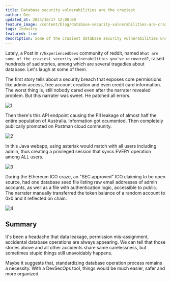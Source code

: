 ```yaml
---
title: Database security vulnerabilities are the craziest
author: Dec
updated_at: 2024/10/17 12:00:00
feature_image: /content/blog/database-security-vulnerabilities-are-craziest/banner.webp
tags: Industry
featured: true
description: Some of the craziest database security vulnerabilities uncovered in DBAs' career
---
```


Lately, a Post in `r/ExperiencedDevs` community of reddit, named `What are some of the craziest security vulnerabilities you've uncovered?`, raised hundreds of
sad stories, among which are several tragedies about database. Let's laugh at some of them.

The first story tells about a security breach that exposes core permissions like admin access, free account creation and even credit card information.
The worst thing is, still nobody cared even after the narrater revealed problem. But this narrater was sweet. He patched all errors.

![1](/content/blog/database-security-vulnerabilities-are-craziest/1.webp)

Then there's this API endpoint causing the PII leakage of almost half the entire population of Australia. Information got ocumented. Then completely publically promoted on Postman cloud community.

![2](/content/blog/database-security-vulnerabilities-are-craziest/2.webp)

In this Java webapp, using asterisk would match with all users including admin, thus creating a privileged session that syncs EVERY operation among ALL users.

![3](/content/blog/database-security-vulnerabilities-are-craziest/3.webp)

During the Ethereum ICO craze, an "SEC approved" ICO claiming to be open source, had one database seed file listing raw email addresses of admin accounts, as well as a file with authentication logic, accessible to public. The narrater manually transferred the token balance of a random account to 0x0 and it reflected on chain.

![4](/content/blog/database-security-vulnerabilities-are-craziest/4.webp)

## Summary

It's been a headache that data leakage, permission mis-assignment, accidental database operations are always appearing. We can tell that those stories above and all other accidents share same carelessness, but sometimes stupid things still unavoidably happens.

Maybe it suggests that, standardizing database operation process remains a necessity. With a DevSecOps tool, things would be much easier, safer and more organized.